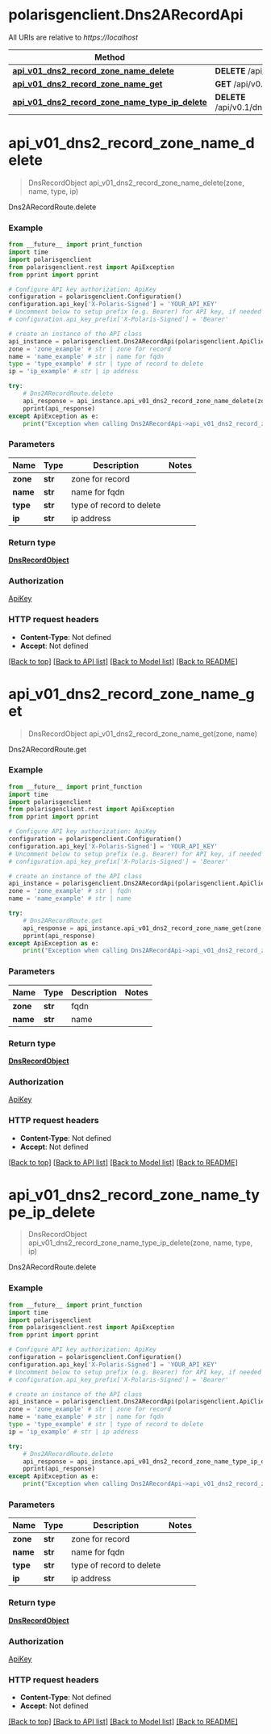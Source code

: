 # polarisgenclient.Dns2ARecordApi

All URIs are relative to *https://localhost*

Method | HTTP request | Description
------------- | ------------- | -------------
[**api_v01_dns2_record_zone_name_delete**](Dns2ARecordApi.md#api_v01_dns2_record_zone_name_delete) | **DELETE** /api/v0.1/dns2/record/{zone}/{name} | Dns2ARecordRoute.delete
[**api_v01_dns2_record_zone_name_get**](Dns2ARecordApi.md#api_v01_dns2_record_zone_name_get) | **GET** /api/v0.1/dns2/record/{zone}/{name} | Dns2ARecordRoute.get
[**api_v01_dns2_record_zone_name_type_ip_delete**](Dns2ARecordApi.md#api_v01_dns2_record_zone_name_type_ip_delete) | **DELETE** /api/v0.1/dns2/record/{zone}/{name}/{type}/{ip} | Dns2ARecordRoute.delete


# **api_v01_dns2_record_zone_name_delete**
> DnsRecordObject api_v01_dns2_record_zone_name_delete(zone, name, type, ip)

Dns2ARecordRoute.delete

### Example
```python
from __future__ import print_function
import time
import polarisgenclient
from polarisgenclient.rest import ApiException
from pprint import pprint

# Configure API key authorization: ApiKey
configuration = polarisgenclient.Configuration()
configuration.api_key['X-Polaris-Signed'] = 'YOUR_API_KEY'
# Uncomment below to setup prefix (e.g. Bearer) for API key, if needed
# configuration.api_key_prefix['X-Polaris-Signed'] = 'Bearer'

# create an instance of the API class
api_instance = polarisgenclient.Dns2ARecordApi(polarisgenclient.ApiClient(configuration))
zone = 'zone_example' # str | zone for record
name = 'name_example' # str | name for fqdn
type = 'type_example' # str | type of record to delete
ip = 'ip_example' # str | ip address

try:
    # Dns2ARecordRoute.delete
    api_response = api_instance.api_v01_dns2_record_zone_name_delete(zone, name, type, ip)
    pprint(api_response)
except ApiException as e:
    print("Exception when calling Dns2ARecordApi->api_v01_dns2_record_zone_name_delete: %s\n" % e)
```

### Parameters

Name | Type | Description  | Notes
------------- | ------------- | ------------- | -------------
 **zone** | **str**| zone for record | 
 **name** | **str**| name for fqdn | 
 **type** | **str**| type of record to delete | 
 **ip** | **str**| ip address | 

### Return type

[**DnsRecordObject**](DnsRecordObject.md)

### Authorization

[ApiKey](../README.md#ApiKey)

### HTTP request headers

 - **Content-Type**: Not defined
 - **Accept**: Not defined

[[Back to top]](#) [[Back to API list]](../README.md#documentation-for-api-endpoints) [[Back to Model list]](../README.md#documentation-for-models) [[Back to README]](../README.md)

# **api_v01_dns2_record_zone_name_get**
> DnsRecordObject api_v01_dns2_record_zone_name_get(zone, name)

Dns2ARecordRoute.get

### Example
```python
from __future__ import print_function
import time
import polarisgenclient
from polarisgenclient.rest import ApiException
from pprint import pprint

# Configure API key authorization: ApiKey
configuration = polarisgenclient.Configuration()
configuration.api_key['X-Polaris-Signed'] = 'YOUR_API_KEY'
# Uncomment below to setup prefix (e.g. Bearer) for API key, if needed
# configuration.api_key_prefix['X-Polaris-Signed'] = 'Bearer'

# create an instance of the API class
api_instance = polarisgenclient.Dns2ARecordApi(polarisgenclient.ApiClient(configuration))
zone = 'zone_example' # str | fqdn
name = 'name_example' # str | name

try:
    # Dns2ARecordRoute.get
    api_response = api_instance.api_v01_dns2_record_zone_name_get(zone, name)
    pprint(api_response)
except ApiException as e:
    print("Exception when calling Dns2ARecordApi->api_v01_dns2_record_zone_name_get: %s\n" % e)
```

### Parameters

Name | Type | Description  | Notes
------------- | ------------- | ------------- | -------------
 **zone** | **str**| fqdn | 
 **name** | **str**| name | 

### Return type

[**DnsRecordObject**](DnsRecordObject.md)

### Authorization

[ApiKey](../README.md#ApiKey)

### HTTP request headers

 - **Content-Type**: Not defined
 - **Accept**: Not defined

[[Back to top]](#) [[Back to API list]](../README.md#documentation-for-api-endpoints) [[Back to Model list]](../README.md#documentation-for-models) [[Back to README]](../README.md)

# **api_v01_dns2_record_zone_name_type_ip_delete**
> DnsRecordObject api_v01_dns2_record_zone_name_type_ip_delete(zone, name, type, ip)

Dns2ARecordRoute.delete

### Example
```python
from __future__ import print_function
import time
import polarisgenclient
from polarisgenclient.rest import ApiException
from pprint import pprint

# Configure API key authorization: ApiKey
configuration = polarisgenclient.Configuration()
configuration.api_key['X-Polaris-Signed'] = 'YOUR_API_KEY'
# Uncomment below to setup prefix (e.g. Bearer) for API key, if needed
# configuration.api_key_prefix['X-Polaris-Signed'] = 'Bearer'

# create an instance of the API class
api_instance = polarisgenclient.Dns2ARecordApi(polarisgenclient.ApiClient(configuration))
zone = 'zone_example' # str | zone for record
name = 'name_example' # str | name for fqdn
type = 'type_example' # str | type of record to delete
ip = 'ip_example' # str | ip address

try:
    # Dns2ARecordRoute.delete
    api_response = api_instance.api_v01_dns2_record_zone_name_type_ip_delete(zone, name, type, ip)
    pprint(api_response)
except ApiException as e:
    print("Exception when calling Dns2ARecordApi->api_v01_dns2_record_zone_name_type_ip_delete: %s\n" % e)
```

### Parameters

Name | Type | Description  | Notes
------------- | ------------- | ------------- | -------------
 **zone** | **str**| zone for record | 
 **name** | **str**| name for fqdn | 
 **type** | **str**| type of record to delete | 
 **ip** | **str**| ip address | 

### Return type

[**DnsRecordObject**](DnsRecordObject.md)

### Authorization

[ApiKey](../README.md#ApiKey)

### HTTP request headers

 - **Content-Type**: Not defined
 - **Accept**: Not defined

[[Back to top]](#) [[Back to API list]](../README.md#documentation-for-api-endpoints) [[Back to Model list]](../README.md#documentation-for-models) [[Back to README]](../README.md)

